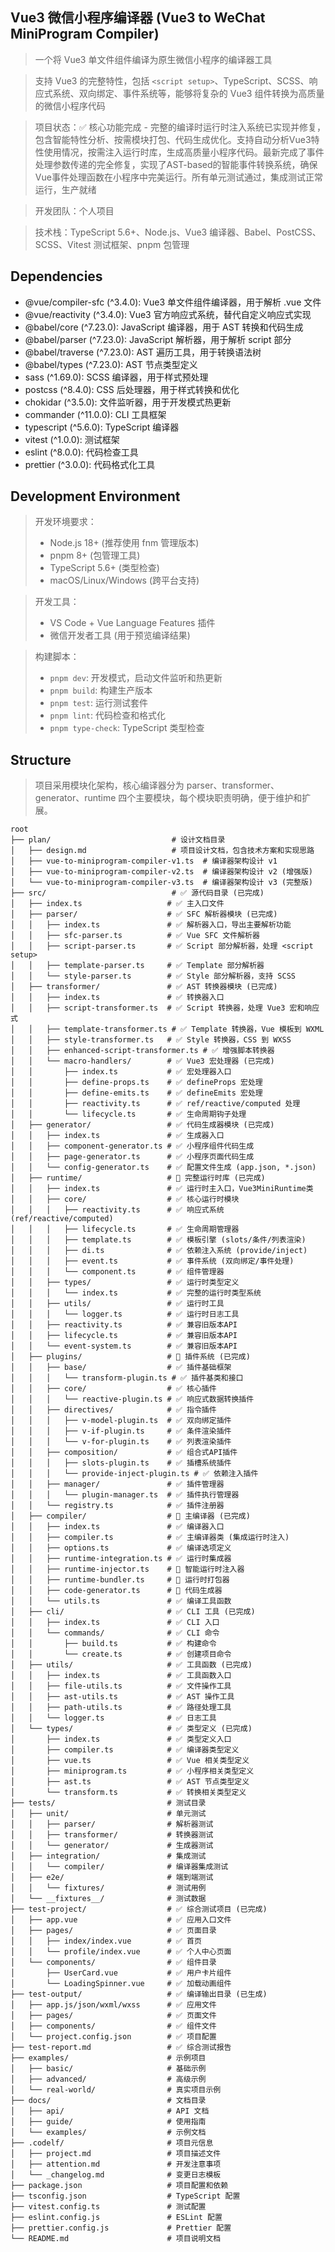 ## Vue3 微信小程序编译器 (Vue3 to WeChat MiniProgram Compiler)

> 一个将 Vue3 单文件组件编译为原生微信小程序的编译器工具

> 支持 Vue3 的完整特性，包括 `<script setup>`、TypeScript、SCSS、响应式系统、双向绑定、事件系统等，能够将复杂的 Vue3 组件转换为高质量的微信小程序代码

> 项目状态：✅ 核心功能完成 - 完整的编译时运行时注入系统已实现并修复，包含智能特性分析、按需模块打包、代码生成优化。支持自动分析Vue3特性使用情况，按需注入运行时库，生成高质量小程序代码。最新完成了事件处理参数传递的完全修复，实现了AST-based的智能事件转换系统，确保Vue事件处理函数在小程序中完美运行。所有单元测试通过，集成测试正常运行，生产就绪

> 开发团队：个人项目

> 技术栈：TypeScript 5.6+、Node.js、Vue3 编译器、Babel、PostCSS、SCSS、Vitest 测试框架、pnpm 包管理



## Dependencies

* @vue/compiler-sfc (^3.4.0): Vue3 单文件组件编译器，用于解析 .vue 文件
* @vue/reactivity (^3.4.0): Vue3 官方响应式系统，替代自定义响应式实现
* @babel/core (^7.23.0): JavaScript 编译器，用于 AST 转换和代码生成
* @babel/parser (^7.23.0): JavaScript 解析器，用于解析 script 部分
* @babel/traverse (^7.23.0): AST 遍历工具，用于转换语法树
* @babel/types (^7.23.0): AST 节点类型定义
* sass (^1.69.0): SCSS 编译器，用于样式预处理
* postcss (^8.4.0): CSS 后处理器，用于样式转换和优化
* chokidar (^3.5.0): 文件监听器，用于开发模式热更新
* commander (^11.0.0): CLI 工具框架
* typescript (^5.6.0): TypeScript 编译器
* vitest (^1.0.0): 测试框架
* eslint (^8.0.0): 代码检查工具
* prettier (^3.0.0): 代码格式化工具


## Development Environment

> 开发环境要求：
> - Node.js 18+ (推荐使用 fnm 管理版本)
> - pnpm 8+ (包管理工具)
> - TypeScript 5.6+ (类型检查)
> - macOS/Linux/Windows (跨平台支持)

> 开发工具：
> - VS Code + Vue Language Features 插件
> - 微信开发者工具 (用于预览编译结果)

> 构建脚本：
> - `pnpm dev`: 开发模式，启动文件监听和热更新
> - `pnpm build`: 构建生产版本
> - `pnpm test`: 运行测试套件
> - `pnpm lint`: 代码检查和格式化
> - `pnpm type-check`: TypeScript 类型检查


## Structure

> 项目采用模块化架构，核心编译器分为 parser、transformer、generator、runtime 四个主要模块，每个模块职责明确，便于维护和扩展。

```
root
├── plan/                           # 设计文档目录
│   ├── design.md                   # 项目设计文档，包含技术方案和实现思路
│   ├── vue-to-miniprogram-compiler-v1.ts  # 编译器架构设计 v1
│   ├── vue-to-miniprogram-compiler-v2.ts  # 编译器架构设计 v2 (增强版)
│   └── vue-to-miniprogram-compiler-v3.ts  # 编译器架构设计 v3 (完整版)
├── src/                            # ✅ 源代码目录 (已完成)
│   ├── index.ts                   # ✅ 主入口文件
│   ├── parser/                    # ✅ SFC 解析器模块 (已完成)
│   │   ├── index.ts               # ✅ 解析器入口，导出主要解析功能
│   │   ├── sfc-parser.ts          # ✅ Vue SFC 文件解析器
│   │   ├── script-parser.ts       # ✅ Script 部分解析器，处理 <script setup>
│   │   ├── template-parser.ts     # ✅ Template 部分解析器
│   │   └── style-parser.ts        # ✅ Style 部分解析器，支持 SCSS
│   ├── transformer/               # ✅ AST 转换器模块 (已完成)
│   │   ├── index.ts               # ✅ 转换器入口
│   │   ├── script-transformer.ts  # ✅ Script 转换器，处理 Vue3 宏和响应式
│   │   ├── template-transformer.ts # ✅ Template 转换器，Vue 模板到 WXML
│   │   ├── style-transformer.ts   # ✅ Style 转换器，CSS 到 WXSS
│   │   ├── enhanced-script-transformer.ts # ✅ 增强脚本转换器
│   │   └── macro-handlers/        # ✅ Vue3 宏处理器 (已完成)
│   │       ├── index.ts           # ✅ 宏处理器入口
│   │       ├── define-props.ts    # ✅ defineProps 宏处理
│   │       ├── define-emits.ts    # ✅ defineEmits 宏处理
│   │       ├── reactivity.ts      # ✅ ref/reactive/computed 处理
│   │       └── lifecycle.ts       # ✅ 生命周期钩子处理
│   ├── generator/                 # ✅ 代码生成器模块 (已完成)
│   │   ├── index.ts               # ✅ 生成器入口
│   │   ├── component-generator.ts # ✅ 小程序组件代码生成
│   │   ├── page-generator.ts      # ✅ 小程序页面代码生成
│   │   └── config-generator.ts    # ✅ 配置文件生成 (app.json, *.json)
│   ├── runtime/                   # 🚀 完整运行时库 (已完成)
│   │   ├── index.ts               # ✅ 运行时主入口，Vue3MiniRuntime类
│   │   ├── core/                  # ✅ 核心运行时模块
│   │   │   ├── reactivity.ts      # ✅ 响应式系统 (ref/reactive/computed)
│   │   │   ├── lifecycle.ts       # ✅ 生命周期管理器
│   │   │   ├── template.ts        # ✅ 模板引擎 (slots/条件/列表渲染)
│   │   │   ├── di.ts              # ✅ 依赖注入系统 (provide/inject)
│   │   │   ├── event.ts           # ✅ 事件系统 (双向绑定/事件处理)
│   │   │   └── component.ts       # ✅ 组件管理器
│   │   ├── types/                 # ✅ 运行时类型定义
│   │   │   └── index.ts           # ✅ 完整的运行时类型系统
│   │   ├── utils/                 # ✅ 运行时工具
│   │   │   └── logger.ts          # ✅ 运行时日志工具
│   │   ├── reactivity.ts          # ✅ 兼容旧版本API
│   │   ├── lifecycle.ts           # ✅ 兼容旧版本API
│   │   └── event-system.ts        # ✅ 兼容旧版本API
│   ├── plugins/                   # 🚀 插件系统 (已完成)
│   │   ├── base/                  # ✅ 插件基础框架
│   │   │   └── transform-plugin.ts # ✅ 插件基类和接口
│   │   ├── core/                  # ✅ 核心插件
│   │   │   └── reactive-plugin.ts # ✅ 响应式数据转换插件
│   │   ├── directives/            # ✅ 指令插件
│   │   │   ├── v-model-plugin.ts  # ✅ 双向绑定插件
│   │   │   ├── v-if-plugin.ts     # ✅ 条件渲染插件
│   │   │   └── v-for-plugin.ts    # ✅ 列表渲染插件
│   │   ├── composition/           # ✅ 组合式API插件
│   │   │   ├── slots-plugin.ts    # ✅ 插槽系统插件
│   │   │   └── provide-inject-plugin.ts # ✅ 依赖注入插件
│   │   ├── manager/               # ✅ 插件管理器
│   │   │   └── plugin-manager.ts  # ✅ 插件执行管理器
│   │   └── registry.ts            # ✅ 插件注册器
│   ├── compiler/                  # 🎯 主编译器 (已完成)
│   │   ├── index.ts               # ✅ 编译器入口
│   │   ├── compiler.ts            # ✅ 主编译器类 (集成运行时注入)
│   │   ├── options.ts             # ✅ 编译选项定义
│   │   ├── runtime-integration.ts # ✅ 运行时集成器
│   │   ├── runtime-injector.ts    # 🎯 智能运行时注入器
│   │   ├── runtime-bundler.ts     # 🎯 运行时打包器
│   │   ├── code-generator.ts      # 🎯 代码生成器
│   │   └── utils.ts               # ✅ 编译工具函数
│   ├── cli/                       # ✅ CLI 工具 (已完成)
│   │   ├── index.ts               # ✅ CLI 入口
│   │   └── commands/              # ✅ CLI 命令
│   │       ├── build.ts           # ✅ 构建命令
│   │       └── create.ts          # ✅ 创建项目命令
│   ├── utils/                     # ✅ 工具函数 (已完成)
│   │   ├── index.ts               # ✅ 工具函数入口
│   │   ├── file-utils.ts          # ✅ 文件操作工具
│   │   ├── ast-utils.ts           # ✅ AST 操作工具
│   │   ├── path-utils.ts          # ✅ 路径处理工具
│   │   └── logger.ts              # ✅ 日志工具
│   └── types/                     # ✅ 类型定义 (已完成)
│       ├── index.ts               # ✅ 类型定义入口
│       ├── compiler.ts            # ✅ 编译器类型定义
│       ├── vue.ts                 # ✅ Vue 相关类型定义
│       ├── miniprogram.ts         # ✅ 小程序相关类型定义
│       ├── ast.ts                 # ✅ AST 节点类型定义
│       └── transform.ts           # ✅ 转换相关类型定义
├── tests/                         # 测试目录
│   ├── unit/                      # 单元测试
│   │   ├── parser/                # 解析器测试
│   │   ├── transformer/           # 转换器测试
│   │   └── generator/             # 生成器测试
│   ├── integration/               # 集成测试
│   │   └── compiler/              # 编译器集成测试
│   ├── e2e/                       # 端到端测试
│   │   └── fixtures/              # 测试用例
│   └── __fixtures__/              # 测试数据
├── test-project/                  # ✅ 综合测试项目 (已完成)
│   ├── app.vue                    # ✅ 应用入口文件
│   ├── pages/                     # ✅ 页面目录
│   │   ├── index/index.vue        # ✅ 首页
│   │   └── profile/index.vue      # ✅ 个人中心页面
│   └── components/                # ✅ 组件目录
│       ├── UserCard.vue           # ✅ 用户卡片组件
│       └── LoadingSpinner.vue     # ✅ 加载动画组件
├── test-output/                   # ✅ 编译输出目录 (已生成)
│   ├── app.js/json/wxml/wxss      # ✅ 应用文件
│   ├── pages/                     # ✅ 页面文件
│   ├── components/                # ✅ 组件文件
│   └── project.config.json        # ✅ 项目配置
├── test-report.md                 # ✅ 综合测试报告
├── examples/                      # 示例项目
│   ├── basic/                     # 基础示例
│   ├── advanced/                  # 高级示例
│   └── real-world/                # 真实项目示例
├── docs/                          # 文档目录
│   ├── api/                       # API 文档
│   ├── guide/                     # 使用指南
│   └── examples/                  # 示例文档
├── .codelf/                       # 项目元信息
│   ├── project.md                 # 项目描述文件
│   ├── attention.md               # 开发注意事项
│   └── _changelog.md              # 变更日志模板
├── package.json                   # 项目配置和依赖
├── tsconfig.json                  # TypeScript 配置
├── vitest.config.ts               # 测试配置
├── eslint.config.js               # ESLint 配置
├── prettier.config.js             # Prettier 配置
└── README.md                      # 项目说明文档
```
